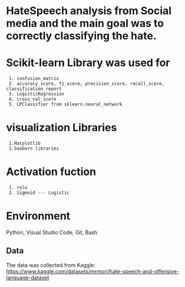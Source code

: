 # HateSpeech analysis from Social media and the main goal was to correctly classifying the hate.


# Scikit-learn Library was used for
     1. confusion_matrix
     2. accuracy_score, f1_score, precision_score, recall_score, classification_report
     3. LogisticRegression
     4. cross_val_score
     5. LPClassifier from sklearn.neural_network
# visualization Libraries
     1.Matplotlib 
     2.Seaborn libraries 

# Activation fuction 
     1. relu
     2. Sigmoid --- Logistic


# Environment 
Python, Visual Studio Code, Git, Bash

## Data
The data was collected from Kaggle: https://www.kaggle.com/datasets/mrmorj/hate-speech-and-offensive-language-dataset




